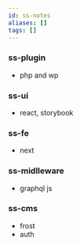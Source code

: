 ```yaml
---
id: ss-notes
aliases: []
tags: []
---
```

### ss-plugin
  - php and wp

### ss-ui
 - react, storybook

### ss-fe
  - next

### ss-midlleware
  - graphql js

### ss-cms
 - frost
 - auth







